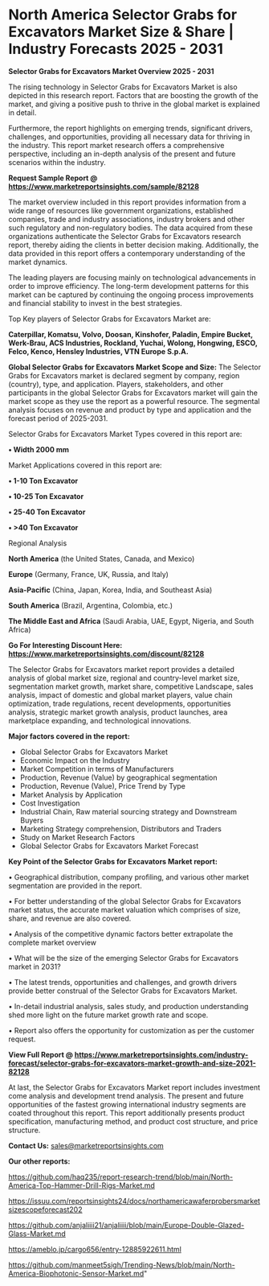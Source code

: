 # North America Selector Grabs for Excavators Market Size & Share | Industry Forecasts 2025 - 2031

<Strong> Selector Grabs for Excavators Market Overview 2025 - 2031</strong>

The rising technology in Selector Grabs for Excavators Market is also depicted in this research report. Factors that are boosting the growth of the market, and giving a positive push to thrive in the global market is explained in detail.

Furthermore, the report highlights on emerging trends, significant drivers, challenges, and opportunities, providing all necessary data for thriving in the industry. This report market research offers a comprehensive perspective, including an in-depth analysis of the present and future scenarios within the industry.

<strong>Request Sample Report @ <a href=https://www.marketreportsinsights.com/sample/82128>https://www.marketreportsinsights.com/sample/82128</a></strong>

The market overview included in this report provides information from a wide range of resources like government organizations, established companies, trade and industry associations, industry brokers and other such regulatory and non-regulatory bodies. The data acquired from these organizations authenticate the Selector Grabs for Excavators research report, thereby aiding the clients in better decision making. Additionally, the data provided in this report offers a contemporary understanding of the market dynamics.

The leading players are focusing mainly on technological advancements in order to improve efficiency. The long-term development patterns for this market can be captured by continuing the ongoing process improvements and financial stability to invest in the best strategies.

Top Key players of Selector Grabs for Excavators Market are:

<strong>Caterpillar, Komatsu, Volvo, Doosan, Kinshofer, Paladin, Empire Bucket, Werk-Brau, ACS Industries, Rockland, Yuchai, Wolong, Hongwing, ESCO, Felco, Kenco, Hensley Industries, VTN Europe S.p.A.</strong>

<strong><b>Global Selector Grabs for Excavators Market Scope and Size:</b></strong>
The Selector Grabs for Excavators market is declared segment by company, region (country), type, and application. Players, stakeholders, and other participants in the global Selector Grabs for Excavators market will gain the market scope as they use the report as a powerful resource. The segmental analysis focuses on revenue and product by type and application and the forecast period of 2025-2031.

Selector Grabs for Excavators Market Types covered in this report are:

<strong>• Width 2000 mm</strong>

Market Applications covered in this report are:

<strong>• 1-10 Ton Excavator

• 10-25 Ton Excavator

• 25-40 Ton Excavator

• >40 Ton Excavator</strong> 

Regional Analysis

<strong>North America</strong> (the United States, Canada, and Mexico)

<strong>Europe</strong> (Germany, France, UK, Russia, and Italy)

<strong>Asia-Pacific</strong> (China, Japan, Korea, India, and Southeast Asia)

<strong>South America</strong> (Brazil, Argentina, Colombia, etc.)

<strong>The Middle East and Africa</strong> (Saudi Arabia, UAE, Egypt, Nigeria, and South Africa)

<strong>Go For Interesting Discount Here: <a href=https://www.marketreportsinsights.com/discount/82128>https://www.marketreportsinsights.com/discount/82128</a></strong>

The Selector Grabs for Excavators market report provides a detailed analysis of global market size, regional and country-level market size, segmentation market growth, market share, competitive Landscape, sales analysis, impact of domestic and global market players, value chain optimization, trade regulations, recent developments, opportunities analysis, strategic market growth analysis, product launches, area marketplace expanding, and technological innovations.

<strong><b>Major factors covered in the report:</b></strong>
<ul>
  <li>Global Selector Grabs for Excavators Market </li>
  <li>Economic Impact on the Industry</li>
  <li>Market Competition in terms of Manufacturers</li>
  <li>Production, Revenue (Value) by geographical segmentation</li>
  <li>Production, Revenue (Value), Price Trend by Type</li>
  <li>Market Analysis by Application</li>
  <li>Cost Investigation</li>
  <li>Industrial Chain, Raw material sourcing strategy and Downstream Buyers</li>
  <li>Marketing Strategy comprehension, Distributors and Traders</li>
  <li>Study on Market Research Factors</li>
  <li>Global Selector Grabs for Excavators Market Forecast</li>
</ul>

<strong><b>Key Point of the Selector Grabs for Excavators Market report:</b></strong>

• Geographical distribution, company profiling, and various other market segmentation are provided in the report.

• For better understanding of the global Selector Grabs for Excavators market status, the accurate market valuation which comprises of size, share, and revenue are also covered.

• Analysis of the competitive dynamic factors better extrapolate the complete market overview

• What will be the size of the emerging Selector Grabs for Excavators market in 2031?

• The latest trends, opportunities and challenges, and growth drivers provide better construal of the Selector Grabs for Excavators Market.

• In-detail industrial analysis, sales study, and production understanding shed more light on the future market growth rate and scope.

• Report also offers the opportunity for customization as per the customer request.

<strong><b>View Full Report @ <a href=https://www.marketreportsinsights.com/industry-forecast/selector-grabs-for-excavators-market-growth-and-size-2021-82128>https://www.marketreportsinsights.com/industry-forecast/selector-grabs-for-excavators-market-growth-and-size-2021-82128</a></b></strong>


At last, the Selector Grabs for Excavators Market report includes investment come analysis and development trend analysis. The present and future opportunities of the fastest growing international industry segments are coated throughout this report. This report additionally presents product specification, manufacturing method, and product cost structure, and price structure.

<strong>Contact Us:</strong>
sales@marketreportsinsights.com

<strong>Our other reports:</strong>

<a href=https://github.com/haq235/report-research-trend/blob/main/North-America-Top-Hammer-Drill-Rigs-Market.md>https://github.com/haq235/report-research-trend/blob/main/North-America-Top-Hammer-Drill-Rigs-Market.md</a>

<a href=https://issuu.com/reportsinsights24/docs/northamericawaferprobersmarketsizescopeforecast202>https://issuu.com/reportsinsights24/docs/northamericawaferprobersmarketsizescopeforecast202</a>

<a href=https://github.com/anjaliiii21/anjaliiii/blob/main/Europe-Double-Glazed-Glass-Market.md>https://github.com/anjaliiii21/anjaliiii/blob/main/Europe-Double-Glazed-Glass-Market.md</a>

<a href=https://ameblo.jp/cargo656/entry-12885922611.html>https://ameblo.jp/cargo656/entry-12885922611.html</a>

<a href=https://github.com/manmeet5sigh/Trending-News/blob/main/North-America-Biophotonic-Sensor-Market.md>https://github.com/manmeet5sigh/Trending-News/blob/main/North-America-Biophotonic-Sensor-Market.md</a>"
